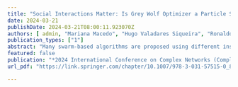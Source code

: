 ```yaml
---
title: "Social Interactions Matter: Is Grey Wolf Optimizer a Particle Swarm Optimization Variation?"
date: 2024-03-21
publishDate: 2024-03-21T08:00:11.923070Z
authors: [ admin, "Mariana Macedo", "Hugo Valadares Siqueira", "Ronaldo Menezes", "Carmelo J. A. Bastos-Filho" ]
publication_types: ["1"]
abstract: "Many swarm-based algorithms are proposed using different inspirations from nature with the fact that they perform better than older versions. At the same time, some can resemble similar computational performances regardless of their inspirations.To understand the mechanisms of such similarities, recent works have analyzed and compared swarm-based algorithms via a network based on the information flow shared collectively. Here, we modeled networks of the social behavior of GWO (from wolves) and PSO (from birds) algorithms to investigate the extent of their similarities considering their temporal dynamics. To make sure that both algorithms had similar communication principles, we also designed the _KBest_ topology for PSO that mimics the GWO communication. Using metrics from Network Science such as the Portrait Divergence, Local and Global Connectivity, our results showed that GWO can have different temporal signatures than PSO regardless of using a similar communication topology. Thus, we show that GWO is probably not just a variation of PSO."
featured: false
publication: "*2024 International Conference on Complex Networks (CompleNet)*"
url_pdf: "https://link.springer.com/chapter/10.1007/978-3-031-57515-0_8"

---
```


